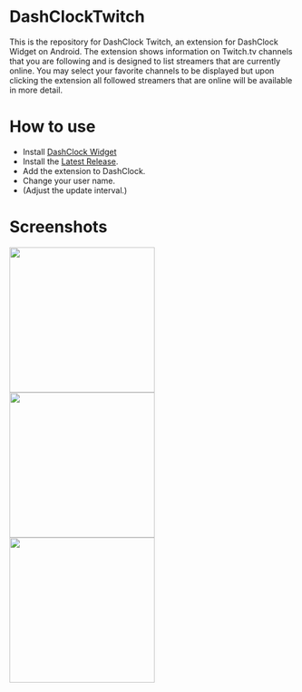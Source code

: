 DashClockTwitch
===============

This is the repository for DashClock Twitch, an extension for DashClock Widget on Android. The extension shows information on Twitch.tv channels that you are following and is designed to list streamers that are currently online. You may select your favorite channels to be displayed but upon clicking the extension all followed streamers that are online will be available in more detail.

How to use
==========

* Install <a href="https://play.google.com/store/apps/details?id=net.nurik.roman.dashclock&hl=en">DashClock Widget</a>
* Install the <a href="https://github.com/myacxy/DashClockTwitch/releases/latest">Latest Release</a>.
* Add the extension to DashClock.
* Change your user name.
* (Adjust the update interval.)

Screenshots
===========

<img src="https://cloud.githubusercontent.com/assets/4597425/4520873/5b2b6906-4cff-11e4-8961-6916c4eadd38.png" width="256px"/>

<img src="https://cloud.githubusercontent.com/assets/4597425/4520874/5ca9fc48-4cff-11e4-814c-c7a627ef8b5e.png" width="256px"/>

<img src="https://cloud.githubusercontent.com/assets/4597425/4520872/57087a08-4cff-11e4-9425-841c6bbe8a4a.png" width="256px"/>
